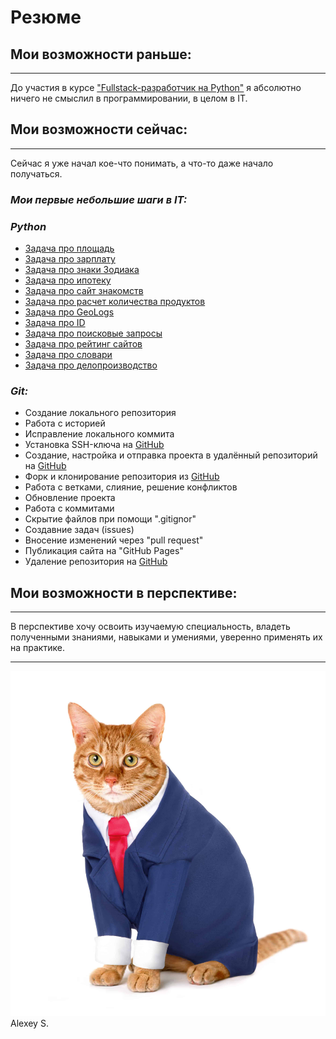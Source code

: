 # Резюме 
## Мои возможности раньше:
___
До участия в курсе ["Fullstack-разработчик на Python"](https://netology.ru/programs/fullstack-python-dev) я абсолютно ничего не смыслил в программировании, в целом в IT.
## Мои возможности сейчас:
___
Сейчас я уже начал кое-что понимать, а что-то даже начало получаться.
### *Мои первые небольшие шаги в IT:*
### ***Python***
- [Задача про площадь](https://replit.com/@alex1shad/Task1Square#main.py)  
- [Задача про зарплату](https://replit.com/@alex1shad/Task1Solary#main.py)  
- [Задача про знаки Зодиака](https://replit.com/@alex1shad/Task2-Zodiac#main.py)  
- [Задача про ипотеку](https://replit.com/@alex1shad/Task2Remistake#main.py)  
- [Задача про сайт знакомств](https://replit.com/@alex1shad/Task3DatingApp#main.py)  
- [Задача про расчет количества продуктов](https://replit.com/@alex1shad/Task3CookBook#main.py)  
- [Задача про GeoLogs](https://replit.com/@alex1shad/Task4geolog#main.py)  
- [Задача про ID](https://replit.com/@alex1shad/Tak4ids#main.py)  
- [Задача про поисковые запросы](https://replit.com/@alex1shad/Task4queries#main.py)  
- [Задача про рейтинг сайтов](https://replit.com/@alex1shad/Task4yandex#main.py)  
- [Задача про словари](https://replit.com/@alex1shad/Task4transformation#main.py)  
- [Задача про делопроизводство](https://replit.com/@alex1shad/Task5Secretary2#main.py)
### ***Git:***
- Создание локального репозитория
- Работа с историей
- Исправление локального коммита
- Установка SSH-ключа на [GitHub](https://github.com/)
- Создание, настройка и отправка проекта в удалённый репозиторий на [GitHub](https://github.com/) 
- Форк и клонирование репозитория из [GitHub](https://github.com/)
- Работа с ветками, слияние, решение конфликтов
- Обновление проекта
- Работа с коммитами
- Скрытие файлов при помощи ".gitignor"
- Создавние задач (issues)
- Вносение изменений через "pull request"
- Публикация сайта на "GitHub Pages"
- Удаление репозитория на [GitHub](https://github.com/)
## Мои возможности в перспективе:
___
В перспективе хочу освоить изучаемую специальность, владеть полученными знаниями, навыками и умениями, уверенно применять их на практике.
___

![1](/cat.jpg)
   Alexey S.
